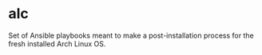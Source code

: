 # alc
Set of Ansible playbooks meant to make a post-installation process for the fresh installed Arch Linux OS.
